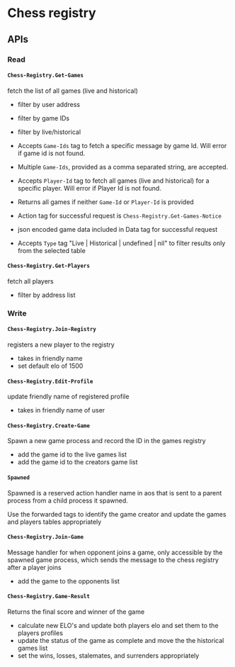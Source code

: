 # Chess registry

## APIs

### Read

#### `Chess-Registry.Get-Games`
fetch the list of all games (live and historical)

- filter by user address
- filter by game IDs
- filter by live/historical

- Accepts `Game-Ids` tag to fetch a specific message by game Id. Will error if game id is not found.
- Multiple `Game-Ids`, provided as a comma separated string, are accepted.
- Accepts `Player-Id` tag to fetch all games (live and historical) for a specific player. Will error if Player Id is not found.
- Returns all games if neither `Game-Id` or `Player-Id` is provided

- Action tag for successful request is `Chess-Registry.Get-Games-Notice`
- json encoded game data included in Data tag for successful request

- Accepts `Type` tag "Live | Historical | undefined | nil" to filter results only from the selected table


#### `Chess-Registry.Get-Players`
fetch all players
- filter by address list

### Write

#### `Chess-Registry.Join-Registry`
registers a new player to the registry
- takes in friendly name
- set default elo of 1500

#### `Chess-Registry.Edit-Profile`
update friendly name of registered profile
- takes in friendly name of user

#### `Chess-Registry.Create-Game`
Spawn a new game process and record the ID in the games registry
- add the game id to the live games list
- add the game id to the creators game list

#### `Spawned`
Spawned is a reserved action handler name in aos that is sent to a parent process from a child process it spawned.

Use the forwarded tags to identify the game creator and update the games and players tables appropriately

#### `Chess-Registry.Join-Game`
Message handler for when opponent joins a game, only accessible by the spawned game process, which sends the message to the chess registry after a player joins
- add the game to the opponents list

#### `Chess-Registry.Game-Result`
Returns the final score and winner of the game
- calculate new ELO's and update both players elo and set them to the players profiles
- update the status of the game as complete and move the the historical games list
- set the wins, losses, stalemates, and surrenders appropriately
